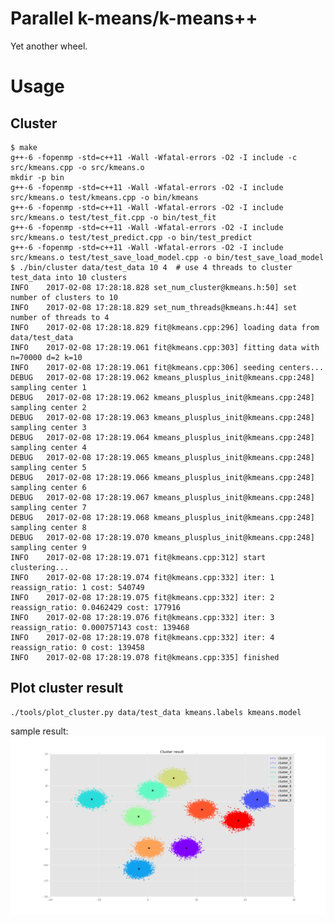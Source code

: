 # Parallel k-means/k-means++

Yet another wheel.

# Usage

## Cluster

    $ make
    g++-6 -fopenmp -std=c++11 -Wall -Wfatal-errors -O2 -I include -c src/kmeans.cpp -o src/kmeans.o
    mkdir -p bin
    g++-6 -fopenmp -std=c++11 -Wall -Wfatal-errors -O2 -I include src/kmeans.o test/kmeans.cpp -o bin/kmeans
    g++-6 -fopenmp -std=c++11 -Wall -Wfatal-errors -O2 -I include src/kmeans.o test/test_fit.cpp -o bin/test_fit
    g++-6 -fopenmp -std=c++11 -Wall -Wfatal-errors -O2 -I include src/kmeans.o test/test_predict.cpp -o bin/test_predict
    g++-6 -fopenmp -std=c++11 -Wall -Wfatal-errors -O2 -I include src/kmeans.o test/test_save_load_model.cpp -o bin/test_save_load_model
    $ ./bin/cluster data/test_data 10 4  # use 4 threads to cluster test_data into 10 clusters
    INFO    2017-02-08 17:28:18.828 set_num_cluster@kmeans.h:50] set number of clusters to 10
    INFO    2017-02-08 17:28:18.829 set_num_threads@kmeans.h:44] set number of threads to 4
    INFO    2017-02-08 17:28:18.829 fit@kmeans.cpp:296] loading data from data/test_data
    INFO    2017-02-08 17:28:19.061 fit@kmeans.cpp:303] fitting data with n=70000 d=2 k=10
    INFO    2017-02-08 17:28:19.061 fit@kmeans.cpp:306] seeding centers...
    DEBUG   2017-02-08 17:28:19.062 kmeans_plusplus_init@kmeans.cpp:248] sampling center 1
    DEBUG   2017-02-08 17:28:19.062 kmeans_plusplus_init@kmeans.cpp:248] sampling center 2
    DEBUG   2017-02-08 17:28:19.063 kmeans_plusplus_init@kmeans.cpp:248] sampling center 3
    DEBUG   2017-02-08 17:28:19.064 kmeans_plusplus_init@kmeans.cpp:248] sampling center 4
    DEBUG   2017-02-08 17:28:19.065 kmeans_plusplus_init@kmeans.cpp:248] sampling center 5
    DEBUG   2017-02-08 17:28:19.066 kmeans_plusplus_init@kmeans.cpp:248] sampling center 6
    DEBUG   2017-02-08 17:28:19.067 kmeans_plusplus_init@kmeans.cpp:248] sampling center 7
    DEBUG   2017-02-08 17:28:19.068 kmeans_plusplus_init@kmeans.cpp:248] sampling center 8
    DEBUG   2017-02-08 17:28:19.070 kmeans_plusplus_init@kmeans.cpp:248] sampling center 9
    INFO    2017-02-08 17:28:19.071 fit@kmeans.cpp:312] start clustering...
    INFO    2017-02-08 17:28:19.074 fit@kmeans.cpp:332] iter: 1 reassign_ratio: 1 cost: 540749
    INFO    2017-02-08 17:28:19.075 fit@kmeans.cpp:332] iter: 2 reassign_ratio: 0.0462429 cost: 177916
    INFO    2017-02-08 17:28:19.076 fit@kmeans.cpp:332] iter: 3 reassign_ratio: 0.000757143 cost: 139468
    INFO    2017-02-08 17:28:19.078 fit@kmeans.cpp:332] iter: 4 reassign_ratio: 0 cost: 139458
    INFO    2017-02-08 17:28:19.078 fit@kmeans.cpp:335] finished

## Plot cluster result
    ./tools/plot_cluster.py data/test_data kmeans.labels kmeans.model

sample result:
![cluster result](clusters.png)
